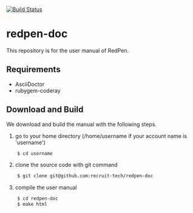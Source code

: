 [![Build Status](https://travis-ci.org/redpen-cc/redpen-doc.svg?branch=master)](https://travis-ci.org/redpen-cc/redpen-doc)

redpen-doc
==========

This repository is for the user manual of RedPen.

Requirements
-------------
- AsciiDoctor
- rubygem-coderay

Download and Build
----------------------

We download and build the manual with the following steps.

1. go to your home directory (/home/username if your account name is 'username')

```bash
    $ cd username
```

2. clone the source code with git command

```bash
    $ git clone git@github.com:recruit-tech/redpen-doc
```

3. compile the user manual

```bash
    $ cd redpen-doc
    $ make html
```
